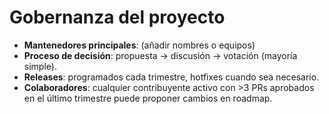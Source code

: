 # Gobernanza del proyecto

- **Mantenedores principales**: (añadir nombres o equipos)  
- **Proceso de decisión**: propuesta → discusión → votación (mayoría simple).  
- **Releases**: programados cada trimestre, hotfixes cuando sea necesario.  
- **Colaboradores**: cualquier contribuyente activo con >3 PRs aprobados en el último trimestre puede proponer cambios en roadmap.
